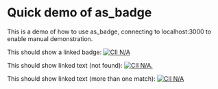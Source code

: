 # Quick demo of as_badge

This is a demo of how to use as_badge, connecting to localhost:3000
to enable manual demonstration.

This should show a linked badge:
<a href="http://localhost:3000/en/projects?pq=https%3A%2F%2Fgithub.com%2Fcoreinfrastructure%2Fbest-practices-badge"><img src="http://localhost:3000/en/projects?as_badge=true&pq=https%3A%2F%2Fgithub.com%2Fcoreinfrastructure%2Fbest-practices-badge" alt="CII N/A"></a>

This should show linked text (not found):
<a href="http://localhost:3000/en/projects?pq=https%3A%2F%2FJUNKJUNK"><img src='http://localhost:3000/en/projects?as_badge=true&pq=https%3A%2F%2FJUNKJUNK' alt="CII N/A."></a>

This should show linked text (more than one match):
<a href="http://localhost:3000/en/projects?pq=https%3A%2F%2F"><img src='http://localhost:3000/en/projects?as_badge=true&pq=https%3A%2F%2F' alt="CII N/A"></a>
